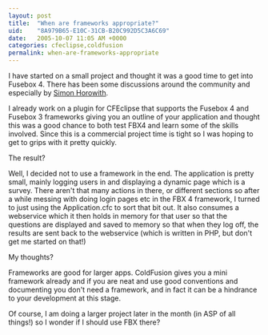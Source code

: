 ```yaml
---
layout: post
title:  "When are frameworks appropriate?"
uid:	"8A979B65-E10C-31CB-B20C992D5C3A6C69"
date:   2005-10-07 11:05 AM +0000
categories: cfeclipse,coldfusion
permalink: when-are-frameworks-appropriate
---
```

I have started on a small project and thought it was a good time to get into Fusebox 4. There has been some discussions around the community and especially by <a href="http://www.horwith.com/index.cfm?mode=entry&entry=AD4FCCF6-E081-0478-4797DCE14EA2A058">Simon Horowith</a>.

I already work on a plugin for CFEclipse that supports the  Fusebox 4 and Fusebox 3 frameworks giving you an outline of your application and thought this  was a good chance to both test FBX4 and learn some of the skills involved. Since this is a commercial project time is tight so I was hoping to get to grips with it pretty quickly. 

The result?

Well, I decided not to use a framework in the end. The application is pretty small, mainly logging users in and displaying a dynamic page which is a survey. There aren't that many actions in there, or different sections so after a while messing with doing login pages etc in the FBX 4 framework, I turned to just using the Application.cfc to sort that bit out. It also consumes a webservice which it then holds in memory for that user so that the questions are displayed and saved to memory so that when they log off, the results are sent back to the webservice (which is written in PHP, but don't get me started on that!) 

My thoughts?

Frameworks are good for larger apps. ColdFusion gives you a mini framework already and if you are neat and use good conventions and documenting you don't need a framework, and in fact it can be a hindrance to your development at this stage.

Of course, I am doing a larger project later in the month (in ASP of all things!) so I wonder if I should use FBX there?